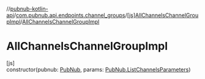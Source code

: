 //[pubnub-kotlin-api](../../../index.md)/[com.pubnub.api.endpoints.channel_groups](../index.md)/[[js]AllChannelsChannelGroupImpl](index.md)/[AllChannelsChannelGroupImpl](-all-channels-channel-group-impl.md)

# AllChannelsChannelGroupImpl

[js]\
constructor(pubnub: [PubNub](../../[root]/-pub-nub/index.md), params: [PubNub.ListChannelsParameters](../../[root]/-pub-nub/-list-channels-parameters/index.md))

